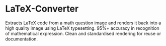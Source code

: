 # LaTeX-Converter
Extracts LaTeX code from a math question image and renders it back into a high quality image using LaTeX typesetting. 95%+ accuracy in recognition of mathematical expression. Clean and standardised rendering for reuse or documentation.

